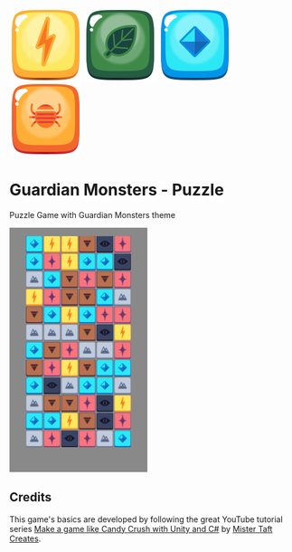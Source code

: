 ![](./Assets/Textures/block_styles/jelly/block_flash_jelly.png)
![](./Assets/Textures/block_styles/jelly/block_forest_jelly.png)
![](./Assets/Textures/block_styles/jelly/block_ice_jelly.png)
![](./Assets/Textures/block_styles/jelly/block_arthropoda_jelly.png)

# Guardian Monsters - Puzzle
Puzzle Game with Guardian Monsters theme

![](./Documents/Screenshots/screenshot01.png)


## Credits

This game's basics are developed by following the great YouTube tutorial series [Make a game like Candy Crush with Unity and C#](https://www.youtube.com/watch?v=QcXoKw-RRgk&index=1&list=PL4vbr3u7UKWrxEz75MqmTDd899cYAvQ_B) by [Mister Taft Creates](https://www.youtube.com/channel/UCZczqDvepgNqy80gTMGnUXw).
